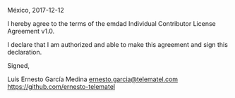 México, 2017-12-12

I hereby agree to the terms of the emdad Individual Contributor License
Agreement v1.0.

I declare that I am authorized and able to make this agreement and sign this
declaration.

Signed,

Luis Ernesto García Medina ernesto.garcia@telematel.com https://github.com/ernesto-telematel